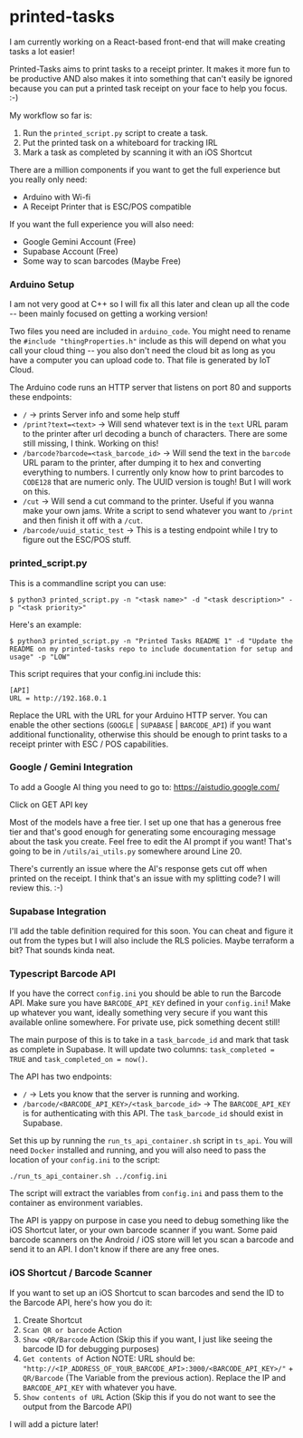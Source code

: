 # printed-tasks

I am currently working on a React-based front-end that will make creating tasks a lot easier!

Printed-Tasks aims to print tasks to a receipt printer. It makes it more fun to be productive AND also makes it into something that can't easily be ignored because you can put a printed task receipt on your face to help you focus. :-)

My workflow so far is:

1. Run the `printed_script.py` script to create a task.
2. Put the printed task on a whiteboard for tracking IRL
3. Mark a task as completed by scanning it with an iOS Shortcut

There are a million components if you want to get the full experience but you really only need:

- Arduino with Wi-fi
- A Receipt Printer that is ESC/POS compatible

If you want the full experience you will also need:

- Google Gemini Account (Free)
- Supabase Account (Free)
- Some way to scan barcodes (Maybe Free)

### Arduino Setup

I am not very good at C++ so I will fix all this later and clean up all the code -- been mainly focused on getting a working version!

Two files you need are included in `arduino_code`. You might need to rename the `#include "thingProperties.h"` include as this will depend on what you call your cloud thing -- you also don't need the cloud bit as long as you have a computer you can upload code to. That file is generated by IoT Cloud.

The Arduino code runs an HTTP server that listens on port 80 and supports these endpoints:

- `/` -> prints Server info and some help stuff
- `/print?text=<text>` -> Will send whatever text is in the `text` URL param to the printer after url decoding a bunch of characters. There are some still missing, I think. Working on this!
- `/barcode?barcode=<task_barcode_id>` -> Will send the text in the `barcode` URL param to the printer, after dumping it to hex and converting everything to numbers. I currently only know how to print barcodes to `CODE128` that are numeric only. The UUID version is tough! But I will work on this.
- `/cut` -> Will send a cut command to the printer. Useful if you wanna make your own jams. Write a script to send whatever you want to `/print` and then finish it off with a `/cut`.
- `/barcode/uuid_static_test` -> This is a testing endpoint while I try to figure out the ESC/POS stuff.

### printed_script.py

This is a commandline script you can use:

```
$ python3 printed_script.py -n "<task name>" -d "<task description>" -p "<task priority>"
```

Here's an example:

```
$ python3 printed_script.py -n "Printed Tasks README 1" -d "Update the README on my printed-tasks repo to include documentation for setup and usage" -p "LOW"
```


This script requires that your config.ini include this:

```
[API]
URL = http://192.168.0.1
```

Replace the URL with the URL for your Arduino HTTP server. You can enable the other sections (`GOOGLE` | `SUPABASE` | `BARCODE_API`) if you want additional functionality, otherwise this should be enough to print tasks to a receipt printer with ESC / POS capabilities.

### Google / Gemini Integration

To add a Google AI thing you need to go to: https://aistudio.google.com/

Click on GET API key

Most of the models have a free tier. I set up one that has a generous free tier and that's good enough for generating some encouraging message about the task you create. Feel free to edit the AI prompt if you want! That's going to be in `/utils/ai_utils.py` somewhere around Line 20.

There's currently an issue where the AI's response gets cut off when printed on the receipt. I think that's an issue with my splitting code? I will review this. :-)

### Supabase Integration

I'll add the table definition required for this soon. You can cheat and figure it out from the types but I will also include the RLS policies. Maybe terraform a bit? That sounds kinda neat.

### Typescript Barcode API

If you have the correct `config.ini` you should be able to run the Barcode API. Make sure you have `BARCODE_API_KEY` defined in your `config.ini`! Make up whatever you want, ideally something very secure if you want this available online somewhere. For private use, pick something decent still!

The main purpose of this is to take in a `task_barcode_id` and mark that task as complete in Supabase. It will update two columns: `task_completed = TRUE` and `task_completed_on = now()`.

The API has two endpoints:

- `/` -> Lets you know that the server is running and working.
- `/barcode/<BARCODE_API_KEY>/<task_barcode_id>` -> The `BARCODE_API_KEY` is for authenticating with this API. The `task_barcode_id` should exist in Supabase.

Set this up by running the `run_ts_api_container.sh` script in `ts_api`. You will need `Docker` installed and running, and you will also need to pass the location of your `config.ini` to the script:

```
./run_ts_api_container.sh ../config.ini
```

The script will extract the variables from `config.ini` and pass them to the container as environment variables.

The API is yappy on purpose in case you need to debug something like the iOS Shortcut later, or your own barcode scanner if you want. Some paid barcode scanners on the Android / iOS store will let you scan a barcode and send it to an API. I don't know if there are any free ones.

### iOS Shortcut / Barcode Scanner

If you want to set up an iOS Shortcut to scan barcodes and send the ID to the Barcode API, here's how you do it:

1. Create Shortcut
2. `Scan QR or barcode` Action
3. `Show <QR/Barcode` Action (Skip this if you want, I just like seeing the barcode ID for debugging purposes)
4. `Get contents of` Action NOTE: URL should be: `"http://<IP_ADDRESS_OF_YOUR_BARCODE_API>:3000/<BARCODE_API_KEY>/"` + `QR/Barcode` (The Variable from the previous action). Replace the IP and `BARCODE_API_KEY` with whatever you have.
5. `Show contents of URL` Action (Skip this if you do not want to see the output from the Barcode API)

I will add a picture later!
